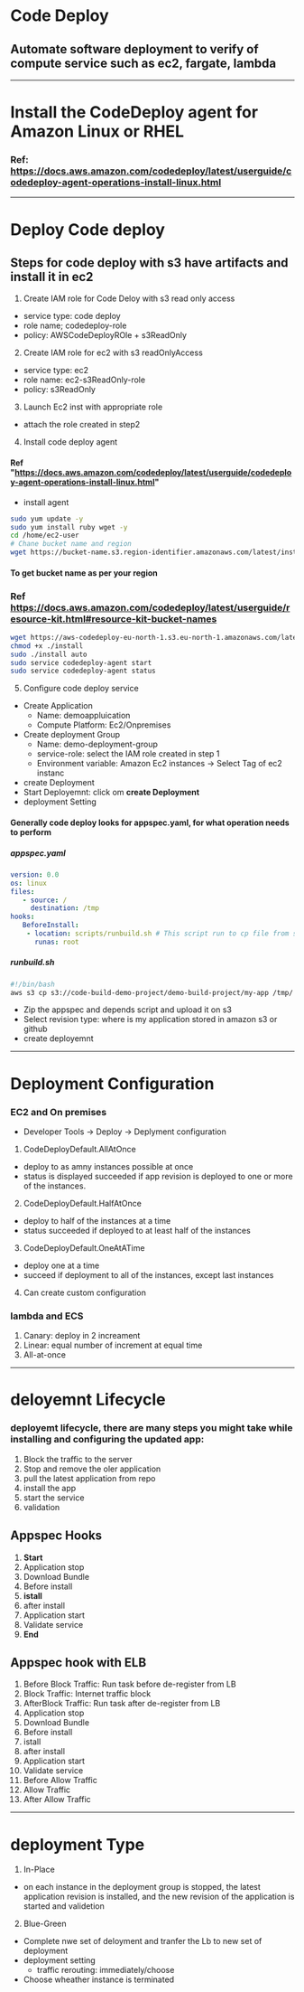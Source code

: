 # Code Deploy
## Automate software deployment to verify  of compute service such as ec2, fargate, lambda
************************************************************************
# Install the CodeDeploy agent for Amazon Linux or RHEL
### Ref: https://docs.aws.amazon.com/codedeploy/latest/userguide/codedeploy-agent-operations-install-linux.html
************************************************************************
# Deploy Code deploy

## Steps for code deploy with s3 have artifacts and install it in ec2
1. Create IAM role for Code Deloy with s3 read only access
- service type: code deploy
- role name; codedeploy-role
- policy: AWSCodeDeployROle + s3ReadOnly

2. Create IAM role for ec2 with s3 readOnlyAccess
- service type: ec2
- role name: ec2-s3ReadOnly-role
- policy: s3ReadOnly

3. Launch Ec2 inst with appropriate role
- attach the role created in step2

4. Install code deploy agent
#### Ref "https://docs.aws.amazon.com/codedeploy/latest/userguide/codedeploy-agent-operations-install-linux.html"
- install agent
```sh
sudo yum update -y 
sudo yum install ruby wget -y 
cd /home/ec2-user
# Chane bucket name and region
wget https://bucket-name.s3.region-identifier.amazonaws.com/latest/install
```
#### To get bucket name as per your region
### Ref https://docs.aws.amazon.com/codedeploy/latest/userguide/resource-kit.html#resource-kit-bucket-names
```sh
wget https://aws-codedeploy-eu-north-1.s3.eu-north-1.amazonaws.com/latest/install
chmod +x ./install
sudo ./install auto
sudo service codedeploy-agent start
sudo service codedeploy-agent status
```

5. Configure code deploy service
- Create Application
    - Name: demoappluication
    - Compute Platform: Ec2/Onpremises
- Create deployment Group
    - Name: demo-deployment-group
    - service-role: select the IAM role created in step 1
    - Environment variable: Amazon Ec2 instances -> Select Tag of ec2 instanc 
- create Deployment
- Start Deployemnt: click om **create Deployment**
- deployment Setting
#### Generally code deploy looks for appspec.yaml, for what operation needs to perform
##### appspec.yaml
```yml
version: 0.0
os: linux
files:
   - source: /
     destination: /tmp
hooks:
   BeforeInstall:
    - location: scripts/runbuild.sh # This script run to cp file from s3 to local
      runas: root
```
##### runbuild.sh
```sh
#!/bin/bash
aws s3 cp s3://code-build-demo-project/demo-build-project/my-app /tmp/
```
- Zip the appspec and depends script and upload it on s3
- Select revision type: where is my application stored in amazon s3 or github
- create deployemnt
******************************************

# Deployment Configuration
### EC2 and On premises
- Developer Tools -> Deploy -> Deplyment configuration
1. CodeDeployDefault.AllAtOnce
- deploy to as amny instances possible at once
- status is displayed succeeded if app revision is deployed to one or more of the instances.
2. CodeDeployDefault.HalfAtOnce
- deploy to half of the instances at a time
- status succeeded if deployed to at least half of the instances
3. CodeDeployDefault.OneAtATime
- deploy one at a time
- succeed if deployment to all of the instances, except last instances
4. Can create custom configuration

### lambda and ECS
1. Canary: deploy in 2 increament
2. Linear: equal number of increment at equal time
3. All-at-once
****************************************
# deloyemnt Lifecycle
### deployemt lifecycle, there are many steps you might take while installing and configuring the updated app:
1. Block the traffic to the server
2. Stop and remove the oler application
3. pull the latest application from repo
4. install the app
5. start the service
6. validation

## Appspec Hooks
1. **Start**
2. Application stop
3. Download Bundle
4. Before install
5. **istall**
6. after install
7. Application start
8. Validate service
9. **End**

## Appspec hook with ELB
1. Before Block Traffic: Run task before de-register from LB
2. Block Traffic: Internet traffic block
3. AfterBlock Traffic: Run task after de-register from LB
4. Application stop
5. Download Bundle
6. Before install
7. istall
8. after install
9. Application start
10. Validate service
11. Before Allow Traffic
12. Allow Traffic
13. After Allow Traffic
*************************************
# deployment Type
1. In-Place
- on each instance in the deployment group is stopped, the latest application revision is installed, and the new revision of the application is started and validetion
2. Blue-Green
- Complete nwe set of deloyment and tranfer the Lb to new set of deployment
- deployment setting
   - traffic rerouting: immediately/choose
- Choose wheather instance is terminated
